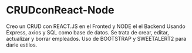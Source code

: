 # CRUDconReact-Node
Creo un CRUD con REACT.JS en el Fronted y  NODE el el Backend
Usando Express, axios y SQL como base de datos.
Se trata de crear, editar, actualizar y borrar empleados.
Uso de BOOTSTRAP y SWEETALERT2 para darle estilos.

